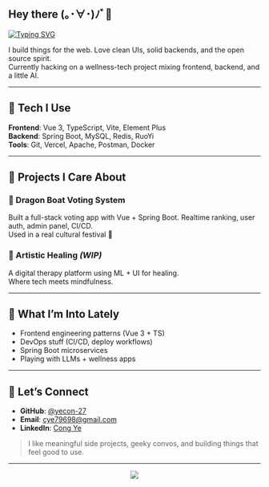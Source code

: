 ## Hey there  (｡･∀･)ﾉﾞ👋 

[![Typing SVG](https://readme-typing-svg.demolab.com?font=Fira+Code&pause=1000&color=9275F7&center=true&vCenter=true&width=435&lines=I'm+Ava+Yee+Cong;Vibe-Coding+Engineer;Indie+Developer;Nice+to+meet+you%EF%BC%81)](https://git.io/typing-svg)

I build things for the web. Love clean UIs, solid backends, and the open source spirit.  
Currently hacking on a wellness-tech project mixing frontend, backend, and a little AI.

---

## 🔧 Tech I Use

**Frontend**: Vue 3, TypeScript, Vite, Element Plus  
**Backend**: Spring Boot, MySQL, Redis, RuoYi  
**Tools**: Git, Vercel, Apache, Postman, Docker

---

## 🔭 Projects I Care About

### 🐉 Dragon Boat Voting System
Built a full-stack voting app with Vue + Spring Boot. Realtime ranking, user auth, admin panel, CI/CD.  
Used in a real cultural festival 🛶

### 🎨 Artistic Healing *(WIP)*
A digital therapy platform using ML + UI for healing.  
Where tech meets mindfulness.

---

## 🚀 What I’m Into Lately

- Frontend engineering patterns (Vue 3 + TS)
- DevOps stuff (CI/CD, deploy workflows)
- Spring Boot microservices
- Playing with LLMs + wellness apps

---

## 🤝 Let’s Connect

- **GitHub**: [@yecon-27](https://github.com/yecon-27)
- **Email**: [cye79698@gmail.com](mailto:yeconwku2027@hotmail.com)
- **LinkedIn**: [Cong Ye](https://www.linkedin.com/public-profile/settings?trk=d_flagship3_profile_self_view_public_profile)

> I like meaningful side projects, geeky convos, and building things that feel good to use.

---

<div align="center">
  <img src="https://komarev.com/ghpvc/?username=yecon-27&color=blueviolet&style=flat-square&label=Profile+Views" />
</div>
